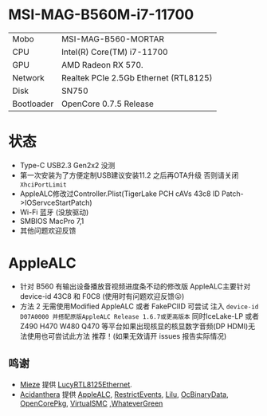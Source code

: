 # MSI-MAG-B560M-i7-11700

|            |                                                           |
| --------   | --------------------------------------------------------- |
| Mobo       | MSI-MAG-B560-MORTAR                                       |
| CPU        | Intel(R) Core(TM) i7-11700                                |
| GPU        | AMD Radeon RX 570.                                        |
| Network    | Realtek PCIe 2.5Gb Ethernet (RTL8125)                     |                                                                           
| Disk       | SN750                                                     |
| Bootloader | OpenCore 0.7.5 Release                                    |

# 状态
 - Type-C USB2.3 Gen2x2 没测 
 - 第一次安装为了方便定制USB建议安装11.2 之后再OTA升级 否则请关闭`XhciPortLimit`
 - AppleALC修改过Controller.Plist(TigerLake PCH cAVs 43c8 ID Patch->IOServceStartPatch)
 - Wi-Fi 蓝牙 (没放驱动)
 - SMBIOS MacPro 7,1
 - 其他问题欢迎反馈
 # AppleALC
 - 针对 B560 有输出设备播放音视频进度条不动的修改版 AppleALC主要针对device-id 43C8 和 F0C8 (使用时有问题欢迎反馈😛)
 - 方法 2 无需使用Modified AppleALC 或者 FakePCIID 可尝试 注入 `device-id D07A0000 并搭配原版AppleALC Release 1.6.7或更高版本` 同时IceLake-LP 或者 Z490 H470 W480 Q470 等平台如果出现核显的核显数字音频(DP HDMI)无法使用也可尝试此方法 推荐！(如果无效请开 issues 报告实际情况)

## 鸣谢
- [Mieze](https://github.com/Mieze) 提供 [LucyRTL8125Ethernet](https://github.com/Mieze/LucyRTL8125Ethernet).
- [Acidanthera](https://github.com/acidanthera) 提供 [AppleALC](https://github.com/acidanthera/AppleALC), [RestrictEvents](https://github.com/acidanthera/RestrictEvents), [Lilu](https://github.com/acidanthera/Lilu), [OcBinaryData](https://github.com/acidanthera/OcBinaryData), [OpenCorePkg](https://github.com/acidanthera/OpenCorePkg), [VirtualSMC](https://github.com/acidanthera/VirtualSMC) ,[WhateverGreen](https://github.com/acidanthera/WhateverGreen)

